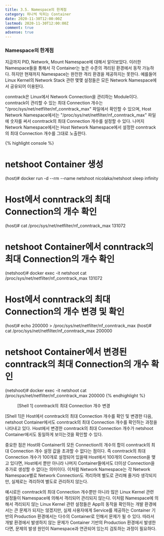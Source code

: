 ```yaml
---
title: 3.5. Namespace의 한계점
category: 하나씩 익히는 Container
date: 2020-11-30T12:00:00Z
lastmod: 2020-11-30T12:00:00Z
comment: true
adsense: true
---
```


### Namespace의 한계점

지금까지 PID, Network, Mount Namespace에 대해서 알아보았다. 이러한 Namespace들을 통해서 각 Container는 높은 수준의 격리된 환경에서 동작 가능하다. 하지만 현재까지 Namespace는 완전한 격리 환경을 제공하지는 못한다. 예를들어 Linux Kernel의 Network Stack 관련 몇몇 설정들은 모든 Network Namespace에서 공유되어 이용된다.

conntrack은 Linux에서 Network Connection을 관리하는 Module이다. conntrack이 관리할 수 있는 최대 Connection 개수는 "/proc/sys/net/netfilter/nf_conntrack_max" 파일에서 확인할 수 있으며, Host Network Namespace에서는 "/proc/sys/net/netfilter/nf_conntrack_max" 파일에 숫자를 써서 conntrack의 최대 Connection 개수를 설정할 수 있다. 나머지 Network Namespace에서는 Host Network Namespace에서 설정한 conntrack의 최대 Connection 개수를 그대로 노출한다.

{% highlight console %}
# netshoot Container 생성
(host)# docker run -d --rm --name netshoot nicolaka/netshoot sleep infinity

# Host에서 conntrack의 최대 Connection의 개수 확인
(host)# cat /proc/sys/net/netfilter/nf_conntrack_max
131072

# netshoot Container에서 conntrack의 최대 Connection의 개수 확인
(netshoot)# docker exec -it netshoot cat /proc/sys/net/netfilter/nf_conntrack_max
131072

# Host에서 conntrack의 최대 Connection의 개수 변경 및 확인
(host)# echo 200000 > /proc/sys/net/netfilter/nf_conntrack_max
(host)# cat /proc/sys/net/netfilter/nf_conntrack_max
200000

# netshoot Container에서 변경된 conntrack의 최대 Connection의 개수 확인
(netshoot)# docker exec -it netshoot cat /proc/sys/net/netfilter/nf_conntrack_max
200000
{% endhighlight %}
<figure>
<figcaption class="caption">[Shell 1] conntrack의 최대 Connection 개수 변경</figcaption>
</figure>

[Shell 1]은 Host에서 conntrack의 최대 Connection 개수를 확인 및 변경한 다음, netshoot Container에서도 conntrack의 최대 Connection 개수를 확인하는 과정을 나타내고 있다. Host에서 변경한 conntrack의 최대 Connection 개수가 netshoot Container에서도 동일하게 보이는것을 확인할 수 있다. 

중요한 점은 Host와 Container의 모든 Connection의 개수의 합이 conntrack의 최대 Connection 개수 설정 값을 초과할 수 없다는 점이다. 즉 conntrack의 최대 Connection 개수가 100개로 설정되어 있을때 Host에서 100개의 Connection을 맺고 있다면, Host에서 뿐만 아니라 나머지 Container들에서도 더이상 Connection을 추가로 생성할 수 없다는 의미이다. 이처럼 Network Namespace는 각 Network Namespace별로 Network Connection도 격리하여 별도로 관리해 줄거라 생각되지만, 실제로는 격리하여 별도로 관리하지 않는다.

예시로든 conntrack의 최대 Connection 개수뿐만 아니라 많은 Linux Kernel 관련 설정들이 Namespace에 의해서 격리되어 관리되지 않는다. 이처럼 Namespace에 의해서 격리되지 않는 Linux Kernel 관련 설정들은 App의 동작을 확인하는 개발 환경에서는 큰 문제가 되지는 않겠지만, 실제 사용자에게 Service를 제공하는 Container 기반의 Production 환경에서는 다수의 Container로 인해서 문제가 될 수 있다. 따라서 개발 환경에서 발생하지 않는 문제가 Container 기반의 Production 환경에서 발생한다면, 문제의 발생 원인이 Namespace과 연관되어 있는지 검토하는 과정이 필요하다.
